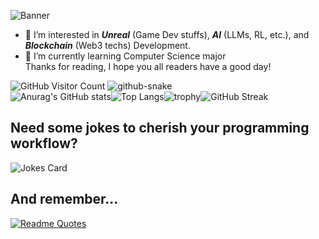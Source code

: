 <!-- For banner -->
![Banner](https://user-images.githubusercontent.com/108221736/228186373-063ac4f5-af1a-4b86-b7fe-df4051f2de18.png)

<!-- For main text -->
- 👀 I’m interested in ***Unreal*** (Game Dev stuffs), ***AI*** (LLMs, RL, etc.), and ***Blockchain*** (Web3 techs) Development.  
- 🌱 I’m currently learning Computer Science major <br>
Thanks for reading, I hope you all readers have a good day!

<!-- For GitHub statistics -->
<img src="https://komarev.com/ghpvc/?username=Matthew-Eucaristo&color=orange" alt="GitHub Visitor Count">

  <!-- For Platane/snk Snake Contribution -->
<picture>
  <source media="(prefers-color-scheme: dark)" srcset="https://raw.githubusercontent.com/Reihannudin24/Reihannudin24/output/github-snake-dark.svg" />
  <source media="(prefers-color-scheme: light)" srcset="https://raw.githubusercontent.com/Reihannudin24/Reihannudin24/output/github-snake.svg" />
  <img alt="github-snake" src="https://raw.githubusercontent.com/Reihannudin24/Reihannudin24/output/github-contribution-grid-snake.svg" />
</picture>


<div style="display:flex; flex-wrap: wrap;">
  <img src="https://github-readme-stats.vercel.app/api?username=Reihannudin24&show_icons=true&theme=radical" alt="Anurag's GitHub stats">
  <img src="https://github-readme-stats.vercel.app/api/top-langs/?username=Reihannudin24&show_icons=true&theme=radical" alt="Top Langs">
  <img src="https://github-profile-trophy.vercel.app/?username=Reihannudin24&theme=radical" alt="trophy">
  <img src="https://github-readme-streak-stats.herokuapp.com/?user=Reihannudin24&theme=radical" alt="GitHub Streak">
</div>



<!-- For Jokes -->
<h2>Need some jokes to cherish your programming workflow?</h2>
<img src="https://readme-jokes.vercel.app/api?theme=radical" alt="Jokes Card" />

<!-- For Quotes -->
## And remember...
[![Readme Quotes](https://quotes-github-readme.vercel.app/api?type=horizontal&theme=radical)](https://github.com/piyushsuthar/github-readme-quotes)

<!---
Matthew-Eucaristo/Matthew-Eucaristo is a ✨ special ✨ repository because its `README.md` (this file) appears on your GitHub profile.
You can click the Preview link to take a look at your changes.
--->

